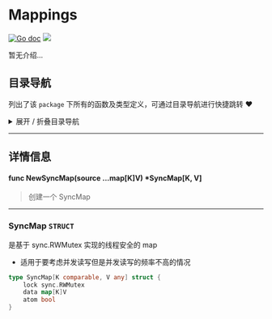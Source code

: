# Mappings

[![Go doc](https://img.shields.io/badge/go.dev-reference-brightgreen?logo=go&logoColor=white&style=flat)](https://pkg.go.dev/github.com/kercylan98/minotaur)
![](https://img.shields.io/badge/Email-kercylan@gmail.com-green.svg?style=flat)

暂无介绍...


## 目录导航
列出了该 `package` 下所有的函数及类型定义，可通过目录导航进行快捷跳转 ❤️
<details>
<summary>展开 / 折叠目录导航</summary>


> 包级函数定义

|函数名称|描述
|:--|:--
|[NewSyncMap](#NewSyncMap)|创建一个 SyncMap


> 类型定义

|类型|名称|描述
|:--|:--|:--
|`STRUCT`|[SyncMap](#syncmap)|是基于 sync.RWMutex 实现的线程安全的 map

</details>


***
## 详情信息
#### func NewSyncMap(source ...map[K]V)  *SyncMap[K, V]
<span id="NewSyncMap"></span>
> 创建一个 SyncMap

***
### SyncMap `STRUCT`
是基于 sync.RWMutex 实现的线程安全的 map
  - 适用于要考虑并发读写但是并发读写的频率不高的情况
```go
type SyncMap[K comparable, V any] struct {
	lock sync.RWMutex
	data map[K]V
	atom bool
}
```
